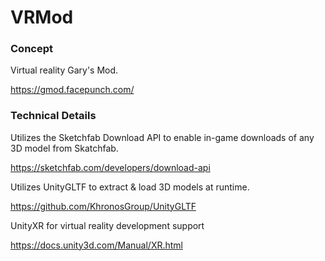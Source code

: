 # VRMod

### Concept
Virtual reality Gary's Mod.

https://gmod.facepunch.com/



### Technical Details
Utilizes the Sketchfab Download API to enable in-game downloads of any 3D model from Skatchfab.

https://sketchfab.com/developers/download-api

Utilizes UnityGLTF to extract & load 3D models at runtime.

https://github.com/KhronosGroup/UnityGLTF

UnityXR for virtual reality development support

https://docs.unity3d.com/Manual/XR.html
